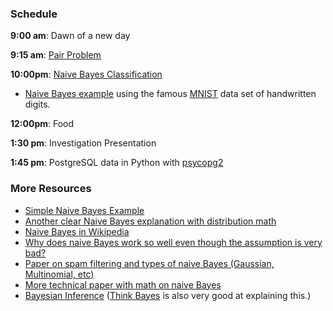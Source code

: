 ### Schedule

**9:00 am**: Dawn of a new day

**9:15 am**: [Pair Problem](pair.md)

**10:00pm**: [Naive Bayes Classification](Naive_Bayes.pdf)

 * [Naive Bayes example](Naive_Bayes_Digits_Example.ipynb) using the famous [MNIST](http://yann.lecun.com/exdb/mnist/) data set of handwritten digits.

**12:00pm**: Food

**1:30 pm**: Investigation Presentation

**1:45 pm**: PostgreSQL data in Python with [psycopg2](psycopg2.md)


### More Resources

 * [Simple Naive Bayes Example](http://www.sussex.ac.uk/Users/christ/crs/ml/lec02b.html)
 * [Another clear Naive Bayes explanation with distribution math](http://www.statsoft.com/Textbook/Naive-Bayes-Classifier)
 * [Naive Bayes in Wikipedia](http://en.wikipedia.org/wiki/Naive_Bayes_classifier)
 * [Why does naive Bayes work so well even though the assumption is very bad?](http://venus.unive.it/romanaz/complstat/hand_naive_bayes.pdf)
 * [Paper on spam filtering and types of naive Bayes (Gaussian, Multinomial, etc)](http://ceas.cc/2006/15.pdf)
 * [More technical paper with math on naive Bayes](http://www.cs.iastate.edu/~honavar/bayes-lewis.pdf)
 * [Bayesian Inference](http://nbviewer.ipython.org/github/CamDavidsonPilon/Probabilistic-Programming-and-Bayesian-Methods-for-Hackers/blob/master/Chapter1_Introduction/Chapter1.ipynb)  ([Think Bayes](http://www.greenteapress.com/thinkbayes/thinkbayes.pdf) is also very good at explaining this.)
